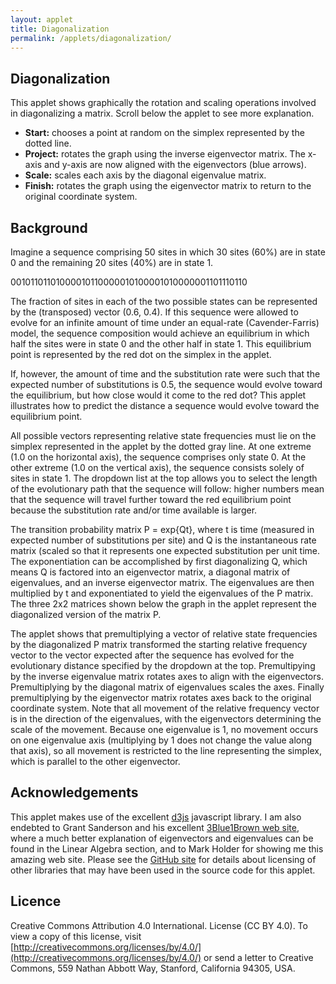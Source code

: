 ```yaml
---
layout: applet
title: Diagonalization
permalink: /applets/diagonalization/
---
```


## Diagonalization

This applet shows graphically the rotation and scaling operations involved in diagonalizing a matrix. Scroll below the applet to see more explanation.

* **Start:** chooses a point at random on the simplex represented by the dotted line. 
* **Project:** rotates the graph using the inverse eigenvector matrix. The x-axis and y-axis are now aligned with the eigenvectors (blue arrows).
* **Scale:** scales each axis by the diagonal eigenvalue matrix.
* **Finish:** rotates the graph using the eigenvector matrix to return to the original coordinate system.

<div class="details"></div>
<div class="container"></div>
<script type="text/javascript">
    // written by Paul O. Lewis 26-Feb-2020

    // Create a pseudorandom number generator
    var lot = new Random(12345);

    // Variables related to animation
    var timedelay = 1000;
    var easing = d3.easeLinear;
    // var trans = d3.transition()
    //     .duration(3000)
    //     .ease(d3.easeLinear);

    // Eigenvectors and eigenvalues
    var betat = 0.5;
    var lambda1 = Math.exp(0);
    var lambda2 = Math.exp(-2.0*betat);

    // Dimensions of svg graphic
    var w  = 500; // svg width
    var h  = 500; // svg height
    var lm = 35; // left margin
    var rm = 35; // right margin
    var tm = 35; // top margin
    var bm = 35; // bottom margin
    
    //var x = 1.0;
    //var y = 1.0 - x;

    var equation_width  = 500;
    var equation_height = 120;
    var equation_tm     =  20;

    // Latch onto container div already created above
    var container_div = d3.select("div.container").attr("height", h+20);
    var details_div = d3.select("div.details").attr("class", "detailsbox");

    // Create two divs inside container: one for the plot and the other for user feedback
    var graphics_div = container_div.append("div").attr("class", "graphicsbox");
    //var details_div = container_div.append("div").attr("class", "detailsbox");
    var equation_div = container_div.append("div").attr("class", "equationbox");

function POLMatrix(mysvg) {
    this.font_size = 16;
    this.millisecs = 1000;
    this.easing    = d3.easeLinear;

    // Create text element to display top left element
    this.x11 = mysvg.append("text")
        .attr("x", 100)
        .attr("y", 100)
        .attr("font-family", "Arial")
        .attr("font-size", this.font_size)
        .attr("stroke", "black")
        .text("1.00")
        .style("visibility", "hidden");

    // Create text element to display bottom left element
    this.x21 = mysvg.append("text")
        .attr("x", 100)
        .attr("y", 100)
        .attr("font-family", "Arial")
        .attr("font-size", this.font_size)
        .attr("stroke", "black")
        .text("0.00")
        .style("visibility", "hidden");

    // Create text element to display top right element
    this.x12 = mysvg.append("text")
        .attr("x", 100)
        .attr("y", 100)
        .attr("font-family", "Arial")
        .attr("font-size", this.font_size)
        .attr("stroke", "black")
        .text("0.00")
        .style("visibility", "hidden");

    // Create text element to display bottom right element
    this.x22 = mysvg.append("text")
        .attr("x", 100)
        .attr("y", 100)
        .attr("font-family", "Arial")
        .attr("font-size", this.font_size)
        .attr("stroke", "black")
        .text("1.00")
        .style("visibility", "hidden");

    // Create left middle vertical line
    this.lm = mysvg.append("path")
        .attr("stroke-width", 3)
        .attr("stroke", "black")
        .style("visibility", "hidden");

    // Create right middle vertical line
    this.rm = mysvg.append("path")
        .attr("stroke-width", 3)
        .attr("stroke", "black")
        .style("visibility", "hidden");

    // this.dot1 = mysvg.append("circle")
    //     .attr("r", 3)
    //     .style("visibility", "hidden")
    //     .style("fill", "red");
    //
    // this.dot2 = mysvg.append("circle")
    //     .attr("r", 3)
    //     .style("visibility", "hidden")
    //     .style("fill", "orange");
    //
    // this.dot3 = mysvg.append("circle")
    //     .attr("r", 3)
    //     .style("visibility", "hidden")
    //     .style("fill", "green");
    //
    // this.dot4 = mysvg.append("circle")
    //     .attr("r", 3)
    //     .style("visibility", "hidden")
    //     .style("fill", "blue");
    //
    // this.dot5 = mysvg.append("circle")
    //     .attr("r", 3)
    //     .style("visibility", "hidden")
    //     .style("fill", "cyan");
    //
    // this.dot6 = mysvg.append("circle")
    //     .attr("r", 3)
    //     .style("visibility", "hidden")
    //     .style("fill", "magenta");
    //
    // this.dot7 = mysvg.append("circle")
    //     .attr("r", 3)
    //     .style("visibility", "hidden")
    //     .style("fill", "black");
    //
    // this.dot8 = mysvg.append("circle")
    //     .attr("r", 3)
    //     .style("visibility", "hidden")
    //     .style("fill", "brown");

    }

POLMatrix.prototype.showAt = function(top, left, precision, display, fadein, fadeout, x11, x21, x12, x22) {
    var total_width = 0.0;

    // We use the same object for both vectors (1 column) and matrices (2 columns)
    // Figure out which one we are dealing with.
    var ncol = 2;
    var vector = false;
    if (x12 == null) {
        ncol = 1;
        vector = true;
        }

    var stroke_color = "rgba(0, 0, 0, 0)";
    var fill_color = "rgba(0, 0, 0, 0)";
    var visibility = "visible";
    if (display == "gray") {
        stroke_color = "lightgray";
        fill_color = "lightgray";
        //visibility = "visible";
        }
    else if (display == "black") {
        stroke_color = "black";
        fill_color = "black";
        //visibility = "visible";
        }
    else if (display == "hidden") {
        stroke_color = "rgba(0, 0, 0, 0)";
        fill_color = "rgba(0, 0, 0, 0)";
        //visibility = "hidden";
        }
    else {
        console.log("Error: unknown display option (" + display + ") supplied to POLMatrix.prototype.showAt");
        }

    // Determine how much space is needed for displaying values
    this.x11.attr("y", 0).text(x11.toFixed(precision));
    this.x21.attr("y", 0).text(x21.toFixed(precision));

    var bb = this.x11.node().getBBox();
    var text_width = bb.width;
    var text_height = bb.height;
    var descent = bb.height + bb.y; // this works because we set y=0 before calculating bbox

    bb = this.x21.node().getBBox();
    if (bb.width > text_width)
        text_width = bb.width;
    if (bb.height > text_height)
        text_height = bb.height;

    if (!vector) {
        this.x12.attr("y", 0).text(x12.toFixed(precision));
        this.x22.attr("y", 0).text(x22.toFixed(precision));

        bb = this.x12.node().getBBox();
        if (bb.width > text_width)
            text_width = bb.width;
        if (bb.height > text_height)
            text_height = bb.height;

        bb = this.x22.node().getBBox();
        if (bb.width > text_width)
            text_width = bb.width;
        if (bb.height > text_height)
            text_height = bb.height;
        }

    // vspacer is vertical space at top and bottom (2*vspacer between numbers)
    // hspacer is horizontal space on left and right (2*hspacer between numbers)
    var vspacer = 0.3*text_height;
    var hspacer = 0.2*text_width;

    total_width += text_width*ncol + 2.0*ncol*hspacer;

    // Offsets for bezier curves representing brackets
    var dx = 10;
    var dy = 10;

    // draw left bracket such that (left, top) is top endpoint of left bracket
    // (but note that bracket will bow out to the left of this point)
    var x1  = left;
    var y1  = top;
    var x2  = left;
    var y2  = top + 4*vspacer + 2*text_height;
    var cx1 = x1 - dx;
    var cy1 = y1 - dy;
    var cx2 = x2 - dx;
    var cy2 = y2 + dy;
    //this.dot1.attr("cx", x1).attr("cy", y1).style("visibility", "visible");     // red dot
    //this.dot2.attr("cx", cx1).attr("cy", cy1).style("visibility", "visible");   // orange dot
    //this.dot3.attr("cx", cx2).attr("cy", cy2).style("visibility", "visible");   // green dot
    //this.dot4.attr("cx", x2).attr("cy", y2).style("visibility", "visible");     // blue dot
    this.lm
        .attr("d", "M" + x1 + " " + y1 + " C " + cx1 + " " + cy1 + ", " + cx2 + " " + cy2 + ", " + x2 + " " + y2 + "")
        .style("stroke", stroke_color)
        .style("fill", "transparent")
        .style("visibility", visibility);
    if (fadein) {
        this.lm
            .transition()
            .delay(this.millisecs/2)
            .duration(this.millisecs)
            .ease(this.easing)
            .style("stroke", "black")
            .style("visibility", "visible");
        }
    if (fadeout) {
        this.lm
            .transition()
            .duration(this.millisecs)
            .ease(this.easing)
            // .on("end", function() {
            //     this.lm.style("visibility", "hidden");
            //     })
            .style("stroke", "rgba(0, 0, 0, 0)");
            //.style("visibility", "hidden");
        }

    bb = this.lm.node().getBBox();
    total_width += bb.width;

    this.x11
        .attr("x", left + hspacer + text_width)
        .attr("y", top  + vspacer + text_height - descent)
        .attr("text-anchor", "end")
        .attr("stroke", stroke_color)
        .style("fill", fill_color)
        .style("visibility", visibility);
    if (fadein) {
        this.x11
            .transition()
            .delay(this.millisecs/2)
            .duration(this.millisecs)
            .ease(this.easing)
            .style("stroke", "black")
            .style("fill", "black")
            .style("visibility", "visible");
        }
    if (fadeout) {
        this.x11
            .transition()
            .duration(this.millisecs)
            .ease(this.easing)
            // .on("end", function() {
            //     this.x11.style("visibility", "hidden");
            //     })
            .style("stroke", "rgba(0, 0, 0, 0)")
            .style("fill", "rgba(0, 0, 0, 0)");
            //.style("visibility", "hidden");
        }

    this.x21
        .attr("x", left + hspacer + text_width)
        .attr("y", top  + 3*vspacer + 2*text_height - descent)
        .attr("text-anchor", "end")
        .attr("stroke", stroke_color)
        .style("fill", fill_color)
        .style("visibility", visibility);
    if (fadein) {
        this.x21
            .transition()
            .delay(this.millisecs/2)
            .duration(this.millisecs)
            .ease(this.easing)
            .style("stroke", "black")
            .style("fill", "black")
            .style("visibility", "visible");
        }
    if (fadeout) {
        this.x21
            .transition()
            .duration(this.millisecs)
            .ease(this.easing)
            // .on("end", function() {
            //     this.x21.style("visibility", "hidden");
            //     })
            .style("stroke", "rgba(0, 0, 0, 0)")
            .style("fill", "rgba(0, 0, 0, 0)");
            //.style("visibility", "hidden");
        }

    if (!vector) {
        this.x12
            .attr("x", left + 3*hspacer + 2*text_width)
            .attr("y", top  + vspacer + text_height - descent)
            .attr("text-anchor", "end")
            .style("fill", fill_color)
            .attr("stroke", stroke_color)
            .style("visibility", visibility);
        if (fadein) {
            this.x12
                .transition()
                .delay(this.millisecs/2)
                .duration(this.millisecs)
                .ease(this.easing)
                .style("stroke", "black")
                .style("fill", "black")
                .style("visibility", "visible");
            }
        if (fadeout) {
            this.x12
                .transition()
                .duration(this.millisecs)
                .ease(this.easing)
                // .on("end", function() {
                //     this.x12.style("visibility", "hidden");
                //     })
                .style("stroke", "rgba(0, 0, 0, 0)")
                .style("fill", "rgba(0, 0, 0, 0)");
                //.style("visibility", "hidden");
            }

        this.x22
            .attr("x", left + 3*hspacer + 2*text_width)
            .attr("y", top  + 3*vspacer + 2*text_height - descent)
            .attr("text-anchor", "end")
            .style("fill", fill_color)
            .attr("stroke", stroke_color)
            .style("visibility", visibility);
        if (fadein) {
            this.x22
                .transition()
                .delay(this.millisecs/2)
                .duration(this.millisecs)
                .ease(this.easing)
                .style("stroke", "black")
                .style("fill", "black")
                .style("visibility", "visible");
            }
        if (fadeout) {
            this.x22
                .transition()
                .duration(this.millisecs)
                .ease(this.easing)
                // .on("end", function() {
                //     this.x22.style("visibility", "hidden");
                //     })
                .style("stroke", "rgba(0, 0, 0, 0)")
                .style("fill", "rgba(0, 0, 0, 0)");
                //.style("visibility", "hidden");
            }
        }

    x1  = left + 2*ncol*hspacer + ncol*text_width;
    y1  = top;
    x2  = left + 2*ncol*hspacer + ncol*text_width;
    y2  = top  + 4*vspacer + 2*text_height;
    cx1 = x1 + dx;
    cy1 = y1 - dy;
    cx2 = x2 + dx;
    cy2 = y2 + dy;
    //this.dot5.attr("cx", x1).attr("cy", y1).style("visibility", "visible");     // cyan dot
    //this.dot6.attr("cx", cx1).attr("cy", cy1).style("visibility", "visible");   // magenta dot
    //this.dot7.attr("cx", cx2).attr("cy", cy2).style("visibility", "visible");   // black dot
    //this.dot8.attr("cx", x2).attr("cy", y2).style("visibility", "visible");     // brown dot
    this.rm
        .attr("d", "M" + x1 + " " + y1 + " C " + cx1 + " " + cy1 + ", " + cx2 + " " + cy2 + ", " + x2 + " " + y2 + "")
        .style("stroke", stroke_color)
        .style("fill", "transparent")
        .style("visibility", visibility);
    if (fadein) {
        this.rm
            .transition()
            .delay(this.millisecs/2)
            .duration(this.millisecs)
            .ease(this.easing)
            .style("stroke", "black")
            .style("visibility", "visible");
        }
    if (fadeout) {
        this.rm
            .transition()
            .duration(this.millisecs)
            .ease(this.easing)
            // .on("end", function() {
            //     this.rm.style("visibility", "hidden");
            //     })
            .style("stroke", "rgba(0, 0, 0, 0)");
            //.style("visibility", "hidden");
        }

    bb = this.lm.node().getBBox();
    total_width += bb.width;

    return total_width;
    }

    // Create scale for X axis
    var xScale = d3.scaleLinear()
        .domain([-1, 1])
        //.range([lm, w - rm]);
        .range([-w/2+lm,w/2-rm]);

    // Create scale for Y axis
    var yScale = d3.scaleLinear()
         .domain([-1, 1])
         //.range([h - bm, tm]);
        .range([h/2-bm,-h/2+tm]);

    // Define function to draw a vector (with an optional label shown at its end point)
    var labelVector = function(vector_line, vector_label, x, y, t, endfunc, debug) {
        // Position the end of the vector
        /*if (!t) {
            vector_line
                .attr("x2", xScale(x))
                .attr("y2", xScale(-y));
            }
        else {
            if (endfunc == null) {
                vector_line
                    .transition()
                    .duration(timedelay)
                    .ease(easing)
                    .attr("x2", xScale(x))
                    .attr("y2", xScale(-y));
                }
            else {
                vector_line
                    .transition()
                    .duration(timedelay)
                    .ease(easing)
                    .on("end", endfunc)
                    .attr("x2", xScale(x))
                    .attr("y2", xScale(-y));
                }
            }*/

        // Create the label for the vector
        vector_label
            .text("(" + x.toFixed(2) + " " + y.toFixed(2) + ")");

        // Now that the label exists, we can calculate its bounding box, which tells us
        // how tall and how wide the text label is
        var bb = vector_label.node().getBBox();

        // Place label some distance off the end of the vector
        var theta = Math.atan(y/x) + (x < 0 ? Math.PI : 0);
        var labelx = x + .1*Math.cos(theta);
        var labely = y + .1*Math.sin(theta);
        var scaled_x = xScale(x);
        var scaled_y = yScale(y);
        var scaled_labelx = xScale(labelx);
        var scaled_labely = yScale(labely);

        var rightwedge  = false;
        var topwedge    = false;
        var leftwedge   = false;
        var bottomwedge = false;
        if (theta > 7.*Math.PI/4 || theta < 1.*Math.PI/4) {
            rightwedge = true;
            }
        else if (theta > 1.*Math.PI/4 && theta < 3.*Math.PI/4) {
            topwedge = true;
            }
        else if (theta > 3.*Math.PI/4 && theta < 5.*Math.PI/4) {
            leftwedge = true;
            }
        else if (theta > 5.*Math.PI/4 && theta < 7.*Math.PI/4) {
            bottomwedge = true;
            }

        if (debug) {
            console.log("theta = " + (theta/Math.PI) + "*PI");
            if (rightwedge) {
                console.log("rightwedge");
                }
            else if (topwedge) {
                console.log("topwedge");
                }
            else if (leftwedge) {
                console.log("leftwedge");
                }
            else if (bottomwedge) {
                console.log("bottomwedge");
                }
            else {
                console.log("no wedge");
                }
            }

        // Adjust label position if text will overlap the end of the vector
        var s = 10; // spacer
        if (rightwedge && scaled_labelx - bb.width/2 < scaled_x + s)
            scaled_labelx += (scaled_x + s) - (scaled_labelx - bb.width/2);
        if (leftwedge && scaled_labelx + bb.width/2 > scaled_x - s)
            scaled_labelx -= (scaled_labelx + bb.width/2) - (scaled_x - s);
        if (topwedge && scaled_labely + bb.height/2 > scaled_y - s)
            scaled_labely -=  (scaled_labely + bb.height/2) - (scaled_y - s);
        if (bottomwedge && scaled_labely - bb.height/2 < scaled_y + s)
            scaled_labely += (scaled_y + s) - (scaled_labely - bb.height/2);

        // Position the label
        if (!t) {
            vector_label
                .attr("x", scaled_labelx)
                .attr("y", scaled_labely);
            }
        else {
            if (endfunc == null) {
                vector_label
                    .transition()
                    .duration(timedelay)
                    .ease(easing)
                    .attr("x", scaled_labelx)
                    .attr("y", scaled_labely);
                }
            else {
                vector_label
                    .transition()
                    .duration(timedelay)
                    .ease(easing)
                    .on("end", endfunc)
                    .attr("x", scaled_labelx)
                    .attr("y", scaled_labely);
                }
            }

        if (debug) {
            debug_box
                .attr("x", scaled_labelx - bb.width/2)
                .attr("y", scaled_labely - bb.height/2)
                .attr("width", bb.width)
                .attr("height", bb.height);
            debug_point
                .attr("cx", scaled_labelx)
                .attr("cy", scaled_labely);
            }
        }

    // Create SVG element for plot
    var svg = graphics_div.append("svg")
        .attr("width", w)
        .attr("height", h);

    // Create SVG element for equation
    var eqsvg = equation_div.append("svg")
        .attr("width", equation_width)
        .attr("height", equation_height);
    var pol_uinvfreq = new POLMatrix(eqsvg);
    var pol_diaguinvfreq = new POLMatrix(eqsvg);
    var pol_umatdiaguinvfreq = new POLMatrix(eqsvg);
    var pol_umat = new POLMatrix(eqsvg);
    var pol_diag = new POLMatrix(eqsvg);
    var pol_uinv = new POLMatrix(eqsvg);
    var pol_freq = new POLMatrix(eqsvg);

    var rotated_group = svg.append("g")
        .attr("id", "axes")
        .attr("transform", "translate(" + (w/2) + " , " + (h/2) + ")");

    // var boundingbox = svg.append("rect")
    //     .attr("x", 0)
    //     .attr("y", 0)
    //     .attr("width", w)
    //     .attr("height", h)
    //     .attr("fill", "none")
    //     .style("visibility", "hidden");
    // var plotbox = svg.append("rect")
    //     .attr("x", lm)
    //     .attr("y", tm)
    //     .attr("width", w - lm - rm) //
    //     .attr("height", h - bm - tm)
    //     .attr("fill", "lavender")
    //     .style("visibility", "hidden");

    // Add definition of arrowhead (http://logogin.blogspot.com/2013/02/d3js-arrowhead-markers.html)
    svg.append("defs").append("marker")
        .attr("id", "bluearrowhead")
        .attr("refX", 5) /*must be smarter way to calculate shift*/
        .attr("refY", 2)
        .attr("markerWidth", 6)
        .attr("markerHeight", 4)
        .attr("orient", "auto")
        .attr("fill", "blue")
        .append("path")
        .attr("d", "M 0,0 V 4 L6,2 Z"); //this is actual shape for arrowhead

    svg.append("defs").append("marker")
        .attr("id", "blackarrowhead")
        .attr("refX", 5) /*must be smarter way to calculate shift*/
        .attr("refY", 2)
        .attr("markerWidth", 6)
        .attr("markerHeight", 4)
        .attr("orient", "auto")
        .attr("fill", "black")
        .append("path")
        .attr("d", "M 0,0 V 4 L6,2 Z"); //this is actual shape for arrowhead

    // Create x and y axes (not using d3.axisBottom and d3.axisLeft due to strange behavior during rotation)
    var xaxis = rotated_group.append("g")
        .attr("id", "xaxis");

    xaxis.append("line")
        .attr("x1", -w/2 + lm)
        .attr("y1", 0)
        .attr("x2", w/2 - rm)
        .attr("y2", 0)
        .attr("stroke-width", 1)
        .attr("stroke", "black");

    xaxis.append("text")
        .attr("x", -(w-lm-rm)/2)
        .attr("y", 20)
        .attr("text-anchor", "middle")
        .style("font-family", "Verdana")
        .style("font-size", "10px")
        .text("-1.0");

    xaxis.append("text")
        .attr("x", -(w-lm-rm)/4)
        .attr("y", 20)
        .attr("text-anchor", "middle")
        .style("font-family", "Verdana")
        .style("font-size", "10px")
        .text("-0.5");

    xaxis.append("text")
        .attr("x", 0)
        .attr("y", 20)
        .attr("text-anchor", "middle")
        .style("font-family", "Verdana")
        .style("font-size", "10px")
        .text("0.0");

    xaxis.append("text")
        .attr("x", (w-lm-rm)/4)
        .attr("y", 20)
        .attr("text-anchor", "middle")
        .style("font-family", "Verdana")
        .style("font-size", "10px")
        .text("0.5");

    xaxis.append("text")
        .attr("x", (w-lm-rm)/2)
        .attr("y", 20)
        .attr("text-anchor", "middle")
        .style("font-family", "Verdana")
        .style("font-size", "10px")
        .text("1.0");

    var yaxis = rotated_group.append("g")
        .attr("id", "yaxis");

    yaxis.append("line")
        .attr("x1", 0)
        .attr("y1", -h/2 + tm)
        .attr("x2", 0)
        .attr("y2", h/2 - bm)
        .attr("stroke-width", 1)
        .attr("stroke", "black");

    yaxis.append("text")
        .attr("x", -20)
        .attr("y",  (h-tm-bm)/2)
        .attr("text-anchor", "middle")
        .style("font-family", "Verdana")
        .style("font-size", "10px")
        .text("-1.0");

    yaxis.append("text")
        .attr("x", -20)
        .attr("y", (h-tm-bm)/4)
        .attr("text-anchor", "middle")
        .style("font-family", "Verdana")
        .style("font-size", "10px")
        .text("-0.5");

    yaxis.append("text")
        .attr("x", -20)
        .attr("y", 0)
        .attr("text-anchor", "middle")
        .style("font-family", "Verdana")
        .style("font-size", "10px")
        .text("0.0");

    yaxis.append("text")
        .attr("x", -20)
        .attr("y", -(h-tm-bm)/4)
        .attr("text-anchor", "middle")
        .style("font-family", "Verdana")
        .style("font-size", "10px")
        .text("0.5");

    yaxis.append("text")
        .attr("x", -20)
        .attr("y", -(h-tm-bm)/2)
        .attr("text-anchor", "middle")
        .style("font-family", "Verdana")
        .style("font-size", "10px")
        .text("1.0");

    // Define X axis
    // var xAxis = d3.axisBottom()
    //     .scale(xScale)
    //     .ticks(5);

    // Create X axis
    // var xaxis = rotated_group.append("g")
    //     .attr("class", "axis")
    //     //.attr("transform", "translate(0 " + ((h+tm-bm)/2) + ")")
    //     .attr("transform", "translate(0 " + (h/2) + ")")
    //     .call(xAxis);

    // Define Y axis
    // var yAxis = d3.axisLeft()
    //     .scale(yScale)
    //     .ticks(5);

    // Create Y axis
    // var yaxis = rotated_group.append("g")
    //     .attr("class", "axis")
    //     //.attr("transform", "translate(" + (lm + (w-lm-rm)/2) + " 0)")
    //     .attr("transform", "translate(" + (w/2) + " 0)")
    //     .call(yAxis);

    // Create dot at origin for reference while debugging
    // svg.append("circle")
    //     .attr("cx", xScale(0))
    //     .attr("cy", yScale(0))
    //     .attr("r", 5)
    //     .style("fill", "black");
    var equilibrium = rotated_group.append("circle")
        .attr("cx", xScale(0.5))
        .attr("cy", yScale(0.5))
        .attr("r", 4)
        .style("fill", "red");

    // Create dotted diagonal
    // var dotteddiagonal = svg.append("line")
    //     .attr("x1", xScale(0))
    //     .attr("y1", yScale(1))
    //     .attr("x2", xScale(1))
    //     .attr("y2", yScale(0))
    //     .style("stroke-width", 1)
    //     .style("stroke-dasharray", "2,2,2")
    //     .style("stroke", "rgb(220,220,220)")
    var dotteddiagonal = rotated_group.append("line")
        .attr("x1", 0)
        .attr("y1", -h/2+tm)
        .attr("x2", w/2-rm)
        .attr("y2", 0)
        .style("stroke-width", 1)
        .style("stroke-dasharray", "2,2,2")
        .style("stroke", "rgb(220,220,220)")

    var debug_box = rotated_group.append("rect")
        .attr("x", 0)
        .attr("y", 0)
        .attr("width", 10)
        .attr("height", 10)
        .style("stroke", "black")
        .style("fill", "gray")
        .style("visibility", "hidden");

    var debug_point = rotated_group.append("circle")
        .attr("cx", 0)
        .attr("cy", 0)
        .attr("r", 2)
        .style("stroke", "black")
        .style("fill", "gray")
        .style("visibility", "hidden");

    // Create global variables
    var x  =  0.5;
    var y  =  0.5;
    var xstar  =  0.5;
    var ystar  =  0.5;
    var u  =  0.0;
    var v  =  0.0;
    var ustar  =  0.0;
    var vstar  =  0.0;

    // Create starting vector
    var startingvector = rotated_group.append("line")
        .attr("id", "startingvector")
        .attr("x1", xScale(0))
        .attr("y1", yScale(0))
        .attr("x2", xScale(0))
        .attr("y2", yScale(0))
        .attr("stroke-width", 2)
        .attr("marker-end", "url(#blackarrowhead)")
        .attr("stroke", "black")
        .style("visibility", "hidden");

    // Create label showing coordinates of starting vector
    var startingvectorlabel = rotated_group.append("text")
        .attr("id", "startingvectorlabel")
        .attr("x", xScale(0.5))
        .attr("y", yScale(0.5))
        .attr("dx", 0)
        .attr("dy", 4)
        .text("(0.5 0.5)")
        .attr("text-anchor", "middle")
        .style("visibility", "hidden");

    var x1 =  1./Math.sqrt(2);
    var y1 =  1./Math.sqrt(2);

    // Create eigenvector 1
    var eigenvector1 = rotated_group.append("line")
        .attr("id", "eigenvector1")
        .attr("x1", xScale(0))
        .attr("y1", yScale(0))
        .attr("x2", xScale(x1))
        .attr("y2", yScale(y1))
        .attr("stroke-width", 2)
        .attr("marker-end", "url(#bluearrowhead)")
        .attr("stroke", "blue")
        .style("visibility", "visible");

    // Create text element showing value of eigenvalue 1
    var eigenvalue1 = rotated_group.append("text")
        .attr("id", "eigenvalue1")
        .attr("x", xScale(x1))
        .attr("y", yScale(y1))
        .attr("dx", 0)
        .attr("dy", 4)
        .text(" ")
        .attr("text-anchor", "middle")
        .style("visibility", "hidden");

    labelVector(eigenvector1, eigenvalue1, x1, y1, null, null, false);
    eigenvalue1.style("visibility", "visible");

    // Create connector 1 (dotted line from startingvector to eigenvector 1)
    var connector1 = rotated_group.append("line")
        .attr("id", "connector1")
        .attr("x1", xScale(0))
        .attr("y1", yScale(0))
        .attr("x2", xScale(x1))
        .attr("y2", yScale(y1))
        .attr("stroke-width", 2)
        .attr("stroke", "blue")
        .attr("stroke-dasharray", "2,2,2")
        .style("visibility", "hidden");

    // Create projection 1 (projection of startingvector on eigenvector 1)
    var projection1 = rotated_group.append("line")
        .attr("id", "projection1")
        .attr("x1", xScale(0))
        .attr("y1", yScale(0))
        .attr("x2", xScale(x1))
        .attr("y2", yScale(y1))
        .attr("stroke-width", 5)
        .attr("stroke", "blue")
        .style("visibility", "hidden");

    var x2 = -1./Math.sqrt(2);
    var y2 =  1./Math.sqrt(2);

    // Create eigenvector 2
    var eigenvector2 = rotated_group.append("line")
        .attr("id", "eigenvector2")
        .attr("x1", xScale(0))
        .attr("y1", yScale(0))
        .attr("x2", xScale(x2))
        .attr("y2", yScale(y2))
        .attr("stroke-width", 2)
        .attr("marker-end", "url(#bluearrowhead)")
        .attr("stroke", "blue")
        .style("visibility", "visible");

    // Create text element showing value of eigenvalue 2
    var eigenvalue2 = rotated_group.append("text")
        .attr("id", "eigenvalue2")
        .attr("x", xScale(x2))
        .attr("y", yScale(y2))
        .attr("dx", 0)
        .attr("dy", 4)
        .text(" ")
        .attr("text-anchor", "middle")
        .style("visibility", "visible");

    labelVector(eigenvector2, eigenvalue2, x2, y2, null, null, false);
    eigenvalue2.style("visibility", "visible");

    // Create connector 2 (dotted line from startingvector to eigenvector 2)
    var connector2 = rotated_group.append("line")
        .attr("id", "connector2")
        .attr("x1", xScale(0))
        .attr("y1", yScale(0))
        .attr("x2", xScale(x2))
        .attr("y2", yScale(y2))
        .attr("stroke-width", 2)
        .attr("stroke", "blue")
        .attr("stroke-dasharray", "2,2,2")
        .style("visibility", "hidden");

    // Create projection 2 (projection of startingvector on eigenvector 2)
    var projection2 = rotated_group.append("line")
        .attr("id", "projection2")
        .attr("x1", xScale(0))
        .attr("y1", yScale(0))
        .attr("x2", xScale(x2))
        .attr("y2", yScale(y2))
        .attr("stroke-width", 5)
        .attr("stroke", "blue")
        .style("visibility", "hidden");

    var wumat = pol_umat.showAt(equation_tm, 100, 2, "hidden", false, false, 1/Math.sqrt(2), 1/Math.sqrt(2), -1/Math.sqrt(2), 1/Math.sqrt(2));
    var wdiag = pol_diag.showAt(equation_tm, 100, 2, "hidden", false, false, lambda1, 0.0, 0.0, lambda2);
    var wuinv = pol_uinv.showAt(equation_tm, 100, 2, "hidden", false, false, 1/Math.sqrt(2), -1/Math.sqrt(2), 1/Math.sqrt(2), 1/Math.sqrt(2));
    var wfreq = pol_freq.showAt(equation_tm, 100, 2, "hidden", false, false, 0.42, 0.58);
    var equation_spacer = 20;
    var wall = wumat + equation_spacer + wdiag + equation_spacer + wuinv + equation_spacer + wfreq;
    var equation_lm = (equation_width - wall)/2;

    // Show U, D, and Uinv in gray initially
    pol_umat.showAt(equation_tm, equation_lm,                                             2, "gray",  false, false, 1/Math.sqrt(2), 1/Math.sqrt(2), -1/Math.sqrt(2), 1/Math.sqrt(2));
    pol_diag.showAt(equation_tm, equation_lm + wumat + equation_spacer,                   2, "gray",  false, false, lambda1, 0.0, 0.0, lambda2);
    pol_uinv.showAt(equation_tm, equation_lm + wumat + wdiag + 2*equation_spacer,         2, "gray",  false, false, 1/Math.sqrt(2), -1/Math.sqrt(2), 1/Math.sqrt(2), 1/Math.sqrt(2));

    // Transition probability matrix P times current point q:
    //
    //       /                                                     \ /   \
    //       | 0.5 + 0.5 exp(-2 betat)     0.5 - 0.5 exp(-2 betat) | | x |
    // P q = |                                                     | |   |
    //       | 0.5 - 0.5 exp(-2 betat)     0.5 + 0.5 exp(-2 betat) | | y |
    //       \                                                     / \   /
    //
    //       /       \
    //       | nextX |
    //     = |       |
    //       | nextY |
    //       \       /
    //
    var nextX = function(x) {
        return 0.5 + (x - 0.5)*Math.exp(-2*betat);
    }

    var nextY = function(y) {
        return 0.5 + (y - 0.5)*Math.exp(-2*betat);
    }

    var processButtonClick = function() {
        var btn = d3.select("#analysis-button");
        var type = btn.text(); //btn.attr("value");

        if (type == "Start") {
            // change Start button to Project button
            d3.select("#analysis-button")
                .text("Project");
                //.attr("value", "Project");
                //.style("visibility", "hidden");
                //.property("disabled", true);

            // Disable the beta*t dropdown list until we are done with this series
            d3.select("select#betat-dropdown").property("disabled", true);

            // Choose random starting frequency
            x = lot.random();
            y = 1.0 - x;
            
            // 20% of the time set starting frequency to 1 or 0
            // if (lot.random() < .2) {
            //     console.log("inside the 20 percent");
            //     if (lot.random() < .5) {
            //         x = 1.0;
            //         y = 0.0;
            //     }
            //     else {
            //         x = 0.0;
            //         y = 1.0;
            //     }
            // }
            console.log("starting frequency = " + x);

            // fade in freq vector, fade out final result from last round
            pol_umat.showAt(equation_tm, equation_lm,                                             2, "gray",  false, false, 1/Math.sqrt(2), 1/Math.sqrt(2), -1/Math.sqrt(2), 1/Math.sqrt(2));
            pol_diag.showAt(equation_tm, equation_lm + wumat + equation_spacer,                   2, "gray",  false, false, lambda1, 0.0, 0.0, lambda2);
            pol_uinv.showAt(equation_tm, equation_lm + wumat + wdiag + 2*equation_spacer,         2, "gray",  false, false, 1/Math.sqrt(2), -1/Math.sqrt(2), 1/Math.sqrt(2), 1/Math.sqrt(2));
            pol_freq.showAt(equation_tm, equation_lm + wumat + wdiag + wuinv + 3*equation_spacer, 2, "hidden", true,  false, x, y);
            //pol_uinvfreq.showAt(equation_tm, equation_lm + wumat + wdiag + 2*equation_spacer,   2, "gray",  false, false, 1/Math.sqrt(2), -1/Math.sqrt(2), 1/Math.sqrt(2), 1/Math.sqrt(2));
            //pol_diaguinvfreq.showAt(equation_tm, equation_lm + wumat + equation_spacer,         2, "gray",  false, false, lambda1, 0.0, 0.0, lambda2);
            pol_umatdiaguinvfreq.showAt(equation_tm, equation_lm,                                 2, "black", false, true,  1/Math.sqrt(2), 1/Math.sqrt(2), -1/Math.sqrt(2), 1/Math.sqrt(2));

            // Describe what is happening in this step
            var xpct = 100.*x;
            var ypct = 100.*y;
            //d3.select("#status-text")
            //    .text("The starting vector is (" + x.toFixed(2) + " " + y.toFixed(2) + "). ");

            startingvector
                .attr("x2", xScale(0.1))
                .attr("y2", xScale(-0.1));
            labelVector(startingvector, startingvectorlabel, 0.1, 0.1, null, null, false);
            startingvector.style("visibility", "visible");
            startingvector
                .transition()
                .duration(timedelay)
                .ease(easing)
                .attr("x2", xScale(x))
                .attr("y2", xScale(-y));
            labelVector(startingvector, startingvectorlabel, x, y, true, function() {
                startingvectorlabel.style("visibility", "visible");
                }, false);
            //debug_box0.style("visibility", "visible");
            //debug_point0.style("visibility", "visible");

            labelVector(eigenvector1, eigenvalue1, x1, y1, null, null, false);
            eigenvector1.style("visibility", "visible");
            eigenvalue1.style("visibility", "visible");
            //debug_box1.style("visibility", "visible");
            //debug_point1.style("visibility", "visible");

            labelVector(eigenvector2, eigenvalue2, x2, y2, null, null, false);
            eigenvector2.style("visibility", "visible");
            eigenvalue2.style("visibility", "visible");
            //debug_box2.style("visibility", "visible");
            //debug_point2.style("visibility", "visible");
            }
        else if (type == "Project") {
            // change Project button to Scale button
            d3.select("#analysis-button")
                //.attr("value", "Scale");
                .text("Scale");

            // Project dot onto eigenvector
            //
            //                                  /         \
            //                                 |  x1   x2  |
            //  right eigenvector matrix = U = |           |
            //                                 |  y1   y2  |
            //                                  \         /
            //
            //                                  /                             \
            //                                 |      y2              -x2      |
            //                                 | -------------   ------------- |
            //                                 | x1 y2 - x2 y1   x1 y2 - x2 y1 |
            //         Inverse of U = U^{-1} = |                               |
            //                                 |     -y1               x1      |
            //                                 | -------------   ------------- |
            //                                 | x1 y2 - x2 y1   x1 y2 - x2 y1 |
            //                                  \                             /
            //
            //        / \      /                             \  / \      /              \
            //       |   |    |      y2              -x2      ||   |    |  x y2 - y x2   |
            //       | u |    | -------------   ------------- || x |    | -------------  |
            //       |   |    | x1 y2 - x2 y1   x1 y2 - x2 y1 ||   |    | x1 y2 - x2 y1  |
            //       |   |  = |                               ||   | =  |                |
            //       |   |    |     -y1               x1      ||   |    |  y x1 - x y1   |
            //       | v |    | -------------   ------------- || y |    | -------------  |
            //       |   |    | x1 y2 - x2 y1   x1 y2 - x2 y1 ||   |    | x1 y2 - x2 y1  |
            //        \ /      \                             /  \ /      \              /
            //
            u = (x*y2 - y*x2)/(x1*y2 - x2*y1);
            v = (y*x1 - x*y1)/(x1*y2 - x2*y1);
            var cx = w/2;
            var cy = h/2;

            // fade in uinvfreq vector, fade out uinv and freq
            pol_umat.showAt(equation_tm, equation_lm,                                             2, "gray",   false, false, 1/Math.sqrt(2), 1/Math.sqrt(2), -1/Math.sqrt(2), 1/Math.sqrt(2));
            pol_diag.showAt(equation_tm, equation_lm + wumat + equation_spacer,                   2, "gray",   false, false, lambda1, 0.0, 0.0, lambda2);
            pol_uinv.showAt(equation_tm, equation_lm + wumat + wdiag + 2*equation_spacer,         2, "black",  false, true,  1/Math.sqrt(2), -1/Math.sqrt(2), 1/Math.sqrt(2), 1/Math.sqrt(2));
            pol_freq.showAt(equation_tm, equation_lm + wumat + wdiag + wuinv + 3*equation_spacer, 2, "black",  false, true,  x, y);
            pol_uinvfreq.showAt(equation_tm, equation_lm + wumat + wdiag + 2*equation_spacer,     2, "hidden",  true, false, u, v);
            //pol_diaguinvfreq.showAt(equation_tm, equation_lm + wumat + equation_spacer,         2, "gray",   false, false, lambda1, 0.0, 0.0, lambda2);
            //pol_umatdiaguinvfreq.showAt(equation_tm, equation_lm,                               2, "gray",   false, false, 1/Math.sqrt(2), 1/Math.sqrt(2), -1/Math.sqrt(2), 1/Math.sqrt(2));

            // Describe what is happening in this step
            // d3.select("#status-text")
            //     .text("Rotate to eigenvector basis by premultiplying by inverse eigenvector matrix.");

            xaxis
                .transition()
                .duration(timedelay)
                .ease(easing)
                .attr("transform", "rotate(45)");
            yaxis
                .transition()
                .duration(timedelay)
                .ease(easing)
                .attr("transform", "rotate(45)");
            // xaxis
            //     .transition()
            //     .duration(timedelay)
            //     .ease(easing)
            //     .attr("transform", rotate + " " + translatey);
            // yaxis
            //     .transition()
            //     .duration(timedelay)
            //     .ease(easing)
            //     .attr("transform", rotate + " " + translatex);
            dotteddiagonal
                .transition()
                .duration(timedelay)
                .ease(easing)
                .attr("transform", "rotate(45)");
            equilibrium
                .transition()
                .duration(timedelay)
                .ease(easing)
                .attr("transform", "rotate(45)");
                //.attr("cx", xScale(1./Math.sqrt(2)))
                //.attr("cy", yScale(0.0));

            startingvector
                .transition()
                .duration(timedelay)
                .ease(easing)
                .on("start", function() {
                    startingvectorlabel.style("visibility", "hidden");
                    })
                .on("end", function() {
                    startingvectorlabel.style("visibility", "visible");
                    //startingvector.attr("transform", "rotate(0)");
                    labelVector(startingvector, startingvectorlabel, u, v, false, null, false);
                    })
                .attr("transform", "rotate(45)");

            eigenvector1
                .transition()
                .duration(timedelay)
                .ease(easing)
                 .on("start", function() {
                     eigenvalue1.style("visibility", "hidden");
                     })
                .on("end", function() {
                    eigenvalue1.style("visibility", "visible");
                    //eigenvector1.attr("transform", "rotate(0)");
                    labelVector(eigenvector1, eigenvalue1, 1, 0, false, null, false);
                    })
                .attr("transform", "rotate(45)");

            eigenvalue1
                .transition()
                .duration(timedelay)
                .ease(easing)
                .on("end", function() {
                    eigenvalue1.attr("transform", "rotate(0)");
                    labelVector(eigenvector1, eigenvalue1, 1, 0, false, null, false);
                    })
                .attr("transform", "rotate(45)");

            eigenvector2
                .transition()
                .duration(timedelay)
                .ease(easing)
                .on("start", function() {
                    eigenvalue2.style("visibility", "hidden");
                    })
                .on("end", function() {
                    eigenvalue2.style("visibility", "visible");
                    //eigenvector2.attr("transform", "rotate(0)");
                    labelVector(eigenvector2, eigenvalue2, 0, 1, false, null, false);
                    connector1
                        .attr("x1", xScale(u))
                        .attr("y1", yScale(v))
                        .attr("x2", xScale(u))
                        .attr("y2", yScale(0))
                        .style("visibility", "visible");
                    projection1
                        .attr("x1", xScale(0))
                        .attr("y1", yScale(0))
                        .attr("x2", xScale(u))
                        .attr("y2", yScale(0))
                        .style("visibility", "visible");
                    connector2
                        .attr("x1", xScale(u))
                        .attr("y1", yScale(v))
                        .attr("x2", xScale(0))
                        .attr("y2", yScale(v))
                        .style("visibility", "visible");
                    projection2
                        .attr("x1", xScale(0))
                        .attr("y1", yScale(0))
                        .attr("x2", xScale(0))
                        .attr("y2", yScale(v))
                        .style("visibility", "visible");
                    })
                .attr("transform", "rotate(45)");

            }
        else if (type == "Scale") {
            // change Scale button to Finish button
            d3.select("#analysis-button")
                //.attr("value", "Finish");
                .text("Finish");

            ustar = u*lambda1;
            vstar = v*lambda2;

            // fade in diaguinvfreq vector, fade out diag and uinvfreq
            pol_umat.showAt(equation_tm, equation_lm,                                               2, "gray",   false, false, 1/Math.sqrt(2), 1/Math.sqrt(2), -1/Math.sqrt(2), 1/Math.sqrt(2));
            pol_diag.showAt(equation_tm, equation_lm + wumat + equation_spacer,                     2, "black",  false, true,  lambda1, 0.0, 0.0, lambda2);
            //pol_uinv.showAt(equation_tm, equation_lm + wumat + wdiag + 2*equation_spacer,         2, "black",  false, false, 1/Math.sqrt(2), -1/Math.sqrt(2), 1/Math.sqrt(2), 1/Math.sqrt(2));
            //pol_freq.showAt(equation_tm, equation_lm + wumat + wdiag + wuinv + 3*equation_spacer, 2, "black",  false, false, x, y);
            pol_uinvfreq.showAt(equation_tm, equation_lm + wumat + wdiag + 2*equation_spacer,       2, "black",  false, true,  u, v);
            pol_diaguinvfreq.showAt(equation_tm, equation_lm + wumat + equation_spacer,             2, "hidden", true,  false, ustar, vstar);
            //pol_umatdiaguinvfreq.showAt(equation_tm, equation_lm,                                 2, "gray",   false, false, 1/Math.sqrt(2), 1/Math.sqrt(2), -1/Math.sqrt(2), 1/Math.sqrt(2));

            // Describe what is happening in this step
            // d3.select("#status-text")
            //     .text("Scale each axis by premultiplying by diagonal matrix of eigenvalues.");

            connector1
                .transition()
                .duration(timedelay)
                .ease(easing)
                .attr("x1", xScale(ustar))
                .attr("y1", yScale(vstar))
                .attr("x2", xScale(ustar))
                .attr("y2", yScale(0));
            projection1
                .transition()
                .duration(timedelay)
                .ease(easing)
                .attr("x1", xScale(0))
                .attr("y1", yScale(0))
                .attr("x2", xScale(ustar))
                .attr("y2", yScale(0));
            connector2
                .transition()
                .duration(timedelay)
                .ease(easing)
                .attr("x1", xScale(ustar))
                .attr("y1", yScale(vstar))
                .attr("x2", xScale(0))
                .attr("y2", yScale(vstar));
            projection2
                .transition()
                .duration(timedelay)
                .ease(easing)
                .attr("x1", xScale(0))
                .attr("y1", yScale(0))
                .attr("x2", xScale(0))
                .attr("y2", yScale(vstar));
            startingvector
                .attr("transform", "rotate(0)")
                .attr("x2", xScale(u))
                .attr("y2", yScale(v));
            startingvector
                .transition()
                .duration(timedelay)
                .ease(easing)
                .attr("x2", xScale(ustar))
                .attr("y2", yScale(vstar));
            labelVector(startingvector, startingvectorlabel, ustar, vstar, true, null, false);

            }
        else if (type == "Finish") {
            // prevdelay = timedelay;
            // timedelay = 2000;

            // change Scale button to Finish button
            d3.select("#analysis-button")
               // .attr("value", "Start");
               .text("Start");

            // Enable the beta*t dropdown again
            d3.select("select#betat-dropdown").property("disabled", false);

            xstar = nextX(x);
            ystar = nextY(y);

            // fade in umatdiaguinvfreq vector, fade out umat and diaguinvfreq
            pol_umat.showAt(equation_tm, equation_lm,                                                2, "black",  false, true,  1/Math.sqrt(2), 1/Math.sqrt(2), -1/Math.sqrt(2), 1/Math.sqrt(2));
            //pol_diag.showAt(equation_tm, equation_lm + wumat + equation_spacer,                    2, "black",  false, false, lambda1, 0.0, 0.0, lambda2);
            //pol_uinv.showAt(equation_tm, equation_lm + wumat + wdiag + 2*equation_spacer,          2, "black",  false, false, 1/Math.sqrt(2), -1/Math.sqrt(2), 1/Math.sqrt(2), 1/Math.sqrt(2));
            //pol_freq.showAt(equation_tm, equation_lm + wumat + wdiag + wuinv + 3*equation_spacer,  2, "black",  false, false, x, y);
            //pol_uinvfreq.showAt(equation_tm, equation_lm + wumat + wdiag + 2*equation_spacer,      2, "gray",   false, false, 1/Math.sqrt(2), -1/Math.sqrt(2), 1/Math.sqrt(2), 1/Math.sqrt(2));
            pol_diaguinvfreq.showAt(equation_tm, equation_lm + wumat + equation_spacer,              2, "black",  false, true,  ustar, vstar);
            pol_umatdiaguinvfreq.showAt(equation_tm, equation_lm,                                    2, "hidden", true,  false, xstar, ystar);

            // Describe what is happening in this step
            // d3.select("#status-text")
            //     .text("Rotate back to the standard coordinate system by premultiplying by the eigenvector matrix.");

            var cx = w/2;
            var cy = h/2;
            // var rotate = "rotate(0 " + cx + " " + cy + ")";
            // var translatex = " translate(" + cx + " 0)";
            // var translatey = "translate(0 " + cy + ")";

            connector1
                .style("visibility", "hidden");
            projection1
                .style("visibility", "hidden");
            connector2
                .style("visibility", "hidden");
            projection2
                .style("visibility", "hidden");
            //eigenvector1
            //    .style("visibility", "hidden");
            //eigenvalue1
            //    .style("visibility", "hidden");
            //eigenvector2
            //    .style("visibility", "hidden");
            //eigenvalue2
            //    .style("visibility", "hidden");

            startingvector
                .attr("x2", xScale(xstar))
                .attr("y2", yScale(ystar))
                .attr("transform", "rotate(45)");
            startingvector
                .transition()
                .duration(timedelay)
                .ease(easing)
                .on("start", function() {
                    startingvectorlabel.style("visibility", "hidden");
                    })
                .attr("transform", "rotate(0)");

            labelVector(startingvector, startingvectorlabel, xstar, ystar, true, function() {
                startingvectorlabel.style("visibility", "visible");
                }, false);

            eigenvector1
                .attr("x2", xScale(x1))
                .attr("y2", yScale(y1))
                .attr("transform", "rotate(45)");
            eigenvector1
                .transition()
                .duration(timedelay)
                .ease(easing)
                .on("start", function() {
                    eigenvalue1.style("visibility", "hidden");
                    })
                .attr("transform", "rotate(0)");

            labelVector(eigenvector1, eigenvalue1, x1, y1, true, function() {
                eigenvalue1.style("visibility", "visible");
                }, false);

            eigenvector2
                .attr("x2", xScale(x2))
                .attr("y2", yScale(y2))
                .attr("transform", "rotate(45)");
            eigenvector2
                .transition()
                .duration(timedelay)
                .ease(easing)
                .on("start", function() {
                    eigenvalue2.style("visibility", "hidden");
                    })
                .attr("transform", "rotate(0)");

            labelVector(eigenvector2, eigenvalue2, x2, y2, true, function() {
                eigenvalue2.style("visibility", "visible");
                }, false);

            xaxis
                .transition()
                .duration(timedelay)
                .ease(easing)
                .attr("transform", "rotate(0)");
            yaxis
                .transition()
                .duration(timedelay)
                .ease(easing)
                .attr("transform", "rotate(0)");
            // xaxis
            //     .transition()
            //     .duration(timedelay)
            //     .ease(easing)
            //     .attr("transform", rotate + " " + translatey);
            // yaxis
            //     .transition()
            //     .duration(timedelay)
            //     .ease(easing)
            //     .attr("transform", rotate + " " + translatex);
            dotteddiagonal
                .transition()
                .duration(timedelay)
                .ease(easing)
                .attr("transform", "rotate(0)");
            equilibrium
                .transition()
                .duration(timedelay)
                .ease(easing)
                .attr("transform", "rotate(0)");
                // .attr("cx", xScale(0.5))
                // .attr("cy", yScale(0.5));

            //timedelay = prevdelay;

            }
        }

    // Add button to details_div that allows user to step through the diagonalization
    addButton(details_div, "analysis-button", "Start", processButtonClick, "100px", true);
    d3.select("div#control-analysis-button").style("display", "inline-block").style("width", "30%");
    d3.select("#analysis-button").property("disabled", false);

    // Add dropdown list to determine betat value
    addStringDropdown(details_div, "betat-dropdown", "expected number of substitutions/character", ["0.1", "0.5", "1.0", "10.0"], 1, function() {
        var selected_index = d3.select(this).property('selectedIndex');
        if (selected_index == 0) {
            betat = 0.1;
            }
        else if (selected_index == 1) {
            betat = 0.5;
            }
        else if (selected_index == 2) {
            betat = 1.0;
            }
        else if (selected_index == 3) {
            betat = 10.0;
            }
        else {
            console.log("error: unknown choice; using 1.0 substitutions/character");
            betat = 1.0;
            }
        lambda2 = Math.exp(-2.0*betat);
        });
    d3.select("div#outerdiv-betat-dropdown")
        .style("display", "inline-block");
    d3.select("div#control-betat-dropdown")
        .style("font-family", "Verdana");
    d3.select("select#betat-dropdown")
        .style("font-family", "Verdana");

    // Add a text box that describes what's happening
    //addStatusText(details_div, "status-text", "", true);
    //d3.select("#status-text")
    //    .style("height", "30px")
    //    .style("font-family", "Verdana")
    //    .text("Press Start button to choose a frequency vector.");

</script>

## Background

Imagine a sequence comprising 50 sites in which 30 sites (60%) are in state 0 and the remaining 20 sites (40%) are in state 1.

 00101101101000010110000010100001010000001101110110
  
The fraction of sites in each of the two possible states can be represented by the (transposed) vector (0.6, 0.4). If this sequence were allowed to evolve for an infinite amount of time under an equal-rate (Cavender-Farris) model, the sequence composition would achieve an equilibrium in which half the sites were in state 0 and the other half in state 1. This equilibrium point is represented by the red dot on the simplex in the applet. 

If, however, the amount of time and the substitution rate were such that the expected number of substitutions is 0.5, the sequence would evolve toward the equilibrium, but how close would it come to the red dot? This applet illustrates how to predict the distance a sequence would evolve toward the equilibrium point. 

All possible vectors representing relative state frequencies must lie on the simplex represented in the applet by the dotted gray line. At one extreme (1.0 on the horizontal axis), the sequence comprises only state 0. At the other extreme (1.0 on the vertical axis), the sequence consists solely of sites in state 1. The dropdown list at the top allows you to select the length of the evolutionary path that the sequence will follow: higher numbers mean that the sequence will travel further toward the red equilibrium point because the substitution rate and/or time available is larger.

The transition probability matrix P = exp{Qt}, where t is time (measured in expected number of substitutions per site) and Q is the instantaneous rate matrix (scaled so that it represents one expected substitution per unit time. The exponentiation can be accomplished by first diagonalizing Q, which means Q is factored into an eigenvector matrix, a diagonal matrix of eigenvalues, and an inverse eigenvector matrix. The eigenvalues are then multiplied by t and exponentiated to yield the eigenvalues of the P matrix. The three 2x2 matrices shown below the graph in the applet represent the diagonalized version of the matrix P.

The applet shows that premultiplying a vector of relative state frequencies by the diagonalized P matrix transformed the starting relative frequency vector to the vector expected after the sequence has evolved for the evolutionary distance specified by the dropdown at the top. Premultipying by the inverse eigenvalue matrix rotates axes to align with the eigenvectors. Premultiplying by the diagonal matrix of eigenvalues scales the axes. Finally premultiplying by the eigenvector matrix rotates axes back to the original coordinate system. Note that all movement of the relative frequency vector is in the direction of the eigenvalues, with the eigenvectors determining the scale of the movement. Because one eigenvalue is 1, no movement occurs on one eigenvalue axis (multiplying by 1 does not change the value along that axis), so all movement is restricted to the line representing the simplex, which is parallel to the other eigenvector.

## Acknowledgements

This applet makes use of the excellent [d3js](https://d3js.org/) javascript library. I am also endebted to Grant Sanderson and his excellent [3Blue1Brown web site](https://www.3blue1brown.com/), where a much better explanation of eigenvectors and eigenvalues can be found in the Linear Algebra section, and to Mark Holder for showing me this amazing web site.
Please see the [GitHub site](https://github.com/plewis/plewis.github.io/tree/master/assets/js) for details about licensing of other libraries that may have been used in the source code for this applet.

## Licence

Creative Commons Attribution 4.0 International.
License (CC BY 4.0). To view a copy of this license, visit
[http://creativecommons.org/licenses/by/4.0/](http://creativecommons.org/licenses/by/4.0/) or send a letter to Creative Commons, 559
Nathan Abbott Way, Stanford, California 94305, USA.
